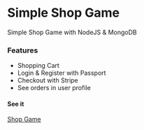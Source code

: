 # Simple Shop Game
Simple Shop Game with NodeJS &amp; MongoDB

### Features
  * Shopping Cart
  * Login & Register with Passport
  * Checkout with Stripe
  * See orders in user profile

#### See it
[Shop Game](https://shop-game.herokuapp.com)



